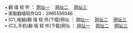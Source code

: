 &#8226; 翻 墙 软 件 ：
<a href="http://nb33.ga/f/" target="_blank">网址一</a>
　<a href="http://css22.gq/ff/" target="_blank">网址二</a>
　<a href="http://qq404.cf/f/" target="_blank">网址三</a>
　<br />
&#8226; 索取翻墙软件QQ：2965556046<br />
&#8226; (C1_电脑)翻 墙 软 件(下载)网址 ：
<a href="http://nb33.ga/f/" target="_blank">网址一</a>
　<a href="http://css22.gq/f/" target="_blank">网址二</a>
　<a href="http://qq404.cf/f/" target="_blank">网址三</a><br />
&#8226; (C2_手机)翻 墙 软 件(下载)网址 ：
<a href="http://nb33.ga/ff/" target="_blank">网址一</a>
　<a href="http://css22.gq/ff/" target="_blank">网址二</a>
　<a href="http://qq404.cf/ff/" target="_blank">网址三</a>
